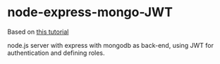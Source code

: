 # node-express-mongo-JWT
Based on [this tutorial](https://bezkoder.com/node-js-mongodb-auth-jwt/)

node.js server with express with mongodb as back-end, using JWT for authentication and defining roles.
